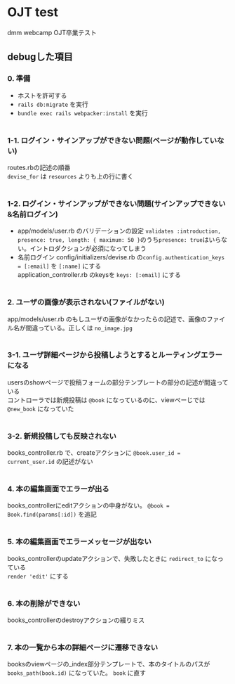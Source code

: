 # OJT test
dmm webcamp OJT卒業テスト
## debugした項目
### 0. 準備
- ホストを許可する
- `rails db:migrate` を実行
- `bundle exec rails webpacker:install` を実行
<br><br>
### 1-1. ログイン・サインアップができない問題(ページが動作していない)
routes.rbの記述の順番<br>
`devise_for` は `resources` よりも上の行に書く
<br><br>
### 1-2. ログイン・サインアップができない問題(サインアップできない&名前ログイン)
- app/models/user.rb のバリデーションの設定
`validates :introduction, presence: true, length: { maximum: 50 }`のうち`presence: true`はいらない。イントロダクションが必須になってしまう
- 名前ログイン
config/initializers/devise.rb の`config.authentication_keys = [:email]` を `[:name]` にする<br>
application_controller.rb のkeysを `keys: [:email]` にする
<br><br>
### 2. ユーザの画像が表示されない(ファイルがない)
app/models/user.rb のもしユーザの画像がなかったらの記述で、画像のファイル名が間違っている。正しくは `no_image.jpg`
<br><br>
### 3-1. ユーザ詳細ページから投稿しようとするとルーティングエラーになる
usersのshowページで投稿フォームの部分テンプレートの部分の記述が間違っている<br>
コントローラでは新規投稿は `@book` になっているのに、viewぺーじでは `@new_book` になっていた
<br><br>
### 3-2. 新規投稿しても反映されない
books_controller.rb で、createアクションに `@book.user_id = current_user.id` の記述がない
<br><br>
### 4. 本の編集画面でエラーが出る
books_controllerにeditアクションの中身がない。 `@book = Book.find(params[:id])` を追記
<br><br>
### 5. 本の編集画面でエラーメッセージが出ない
books_controllerのupdateアクションで、失敗したときに `redirect_to` になっている<br>
`render 'edit'` にする
<br><br>
### 6. 本の削除ができない
books_controllerのdestroyアクションの綴りミス
<br><br>
### 7. 本の一覧から本の詳細ページに遷移できない
booksのviewページの_index部分テンプレートで、本のタイトルのパスが `books_path(book.id)` になっていた。 `book` に直す
<br><br>